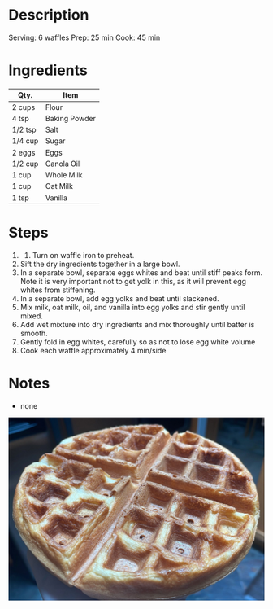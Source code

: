 # Description #
Serving: 6 waffles
Prep: 25 min
Cook: 45 min

# Ingredients
|    Qty.    |             Item             |
| ---------- | ---------------------------- |
|     2 cups |                        Flour |
|      4 tsp |                Baking Powder |
|    1/2 tsp |                         Salt |
|    1/4 cup |                        Sugar |
|     2 eggs |                         Eggs |
|    1/2 cup |                   Canola Oil |
|      1 cup |                   Whole Milk |
|      1 cup |                     Oat Milk |
|      1 tsp |                      Vanilla |


# Steps
1. 1.  Turn on waffle iron to preheat.  
2.  Sift the dry ingredients together in a large bowl.  
3.  In a separate bowl, separate eggs whites and beat until stiff peaks form. Note it is very important not to get yolk in this, as it will prevent egg whites from stiffening.  
4.  In a separate bowl, add egg yolks and beat until slackened.  
5.  Mix milk, oat milk, oil, and vanilla into egg yolks and stir gently until mixed.  
6.  Add wet mixture into dry ingredients and mix thoroughly until batter is smooth.  
7.  Gently fold in egg whites, carefully so as not to lose egg white volume
8.  Cook each waffle approximately 4 min/side

# Notes
- none

![belgian_waffles](img/belgian_waffles_1024x731.jpg)
